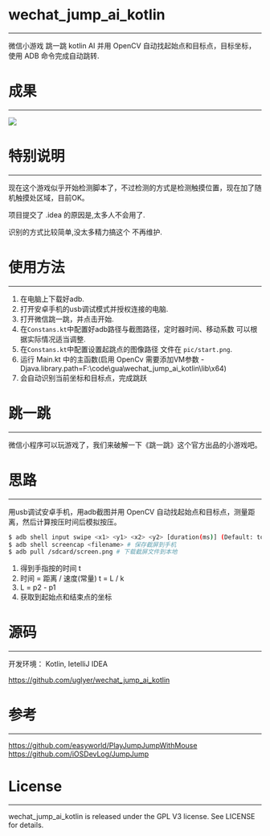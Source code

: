 
# wechat_jump_ai_kotlin
---

微信小游戏 跳一跳 kotlin AI 并用 OpenCV 自动找起始点和目标点，目标坐标，使用 ADB 命令完成自动跳转.

# 成果
---

![](https://raw.githubusercontent.com/uglyer/wechat_jump_ai_kotlin/master/pic/show.jpg?)

# 特别说明
---
现在这个游戏似乎开始检测脚本了，不过检测的方式是检测触摸位置，现在加了随机触摸处区域，目前OK。

项目提交了 .idea 的原因是,太多人不会用了.

识别的方式比较简单,没太多精力搞这个 不再维护.


# 使用方法
---

1. 在电脑上下载好adb.
1. 打开安卓手机的usb调试模式并授权连接的电脑.
1. 打开微信跳一跳，并点击开始.
1. 在`Constans.kt`中配置好adb路径与截图路径，定时器时间、移动系数 可以根据实际情况适当调整.
1. 在`Constans.kt`中配置设置起跳点的图像路径 文件在 `pic/start.png`.
1. 运行 Main.kt 中的主函数(启用 OpenCv 需要添加VM参数 -Djava.library.path=F:\code\gua\wechat_jump_ai_kotlin\lib\x64)
1. 会自动识别当前坐标和目标点，完成跳跃

# 跳一跳
---

微信小程序可以玩游戏了，我们来破解一下《跳一跳》这个官方出品的小游戏吧。



# 思路
---

用usb调试安卓手机，用adb截图并用 OpenCV 自动找起始点和目标点，测量距离，然后计算按压时间后模拟按压。

```bash
$ adb shell input swipe <x1> <y1> <x2> <y2> [duration(ms)] (Default: touchscreen) # 模拟长按
$ adb shell screencap <filename> # 保存截屏到手机
$ adb pull /sdcard/screen.png # 下载截屏文件到本地
```

1. 得到手指按的时间 t
1. 时间 = 距离 / 速度(常量) t = L / k
1. L = p2 - p1
1. 获取到起始点和结束点的坐标

# 源码
---

开发环境： Kotlin, IetelliJ IDEA

<https://github.com/uglyer/wechat_jump_ai_kotlin>


# 参考
---

<https://github.com/easyworld/PlayJumpJumpWithMouse>
<https://github.com/iOSDevLog/JumpJump>

# License
---

wechat_jump_ai_kotlin is released under the GPL V3 license. See LICENSE for details.

